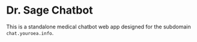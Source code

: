 # Dr. Sage Chatbot

This is a standalone medical chatbot web app designed for the subdomain `chat.youroea.info`.

